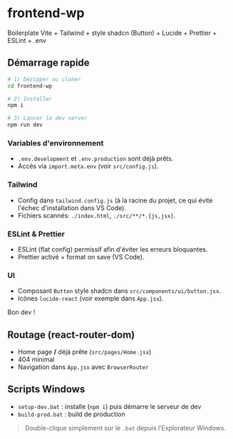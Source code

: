 # frontend-wp

Boilerplate Vite + Tailwind + style shadcn (Button) + Lucide + Prettier + ESLint + .env

## Démarrage rapide

```bash
# 1) Dézipper ou cloner
cd frontend-wp

# 2) Installer
npm i

# 3) Lancer le dev server
npm run dev
```

### Variables d'environnement
- `.env.development` et `.env.production` sont déjà prêts.
- Accès via `import.meta.env` (voir `src/config.js`).

### Tailwind
- Config dans `tailwind.config.js` (à la racine du projet, ce qui évite l'échec d'installation dans VS Code).
- Fichiers scannés: `./index.html`, `./src/**/*.{js,jsx}`.

### ESLint & Prettier
- ESLint (flat config) permissif afin d'éviter les erreurs bloquantes.
- Prettier activé + format on save (VS Code).

### UI
- Composant `Button` style shadcn dans `src/components/ui/button.jsx`.
- Icônes `lucide-react` (voir exemple dans `App.jsx`).

Bon dev !

## Routage (react-router-dom)
- Home page **/** déjà prête (`src/pages/Home.jsx`)
- 404 minimal
- Navigation dans `App.jsx` avec `BrowserRouter`

## Scripts Windows
- `setup-dev.bat` : installe (`npm i`) puis démarre le serveur de dev
- `build-prod.bat` : build de production

> Double-clique simplement sur le `.bat` depuis l’Explorateur Windows.
